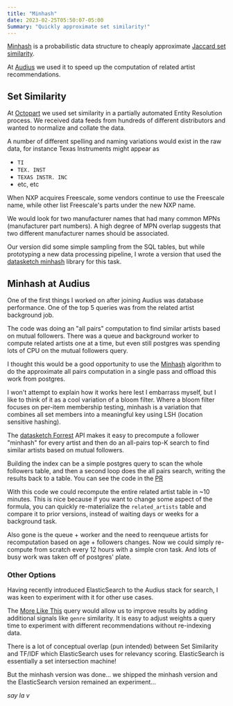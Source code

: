 ```yaml
---
title: "Minhash"
date: 2023-02-25T05:50:07-05:00
Summary: "Quickly approximate set similarity!"
---
```


[Minhash](https://en.wikipedia.org/wiki/MinHash) is a probabilistic data structure to cheaply approximate [Jaccard set similarity](https://en.wikipedia.org/wiki/Jaccard_index).

At [Audius](https://audius.co/) we used it to speed up the computation of related artist recommendations.

## Set Similarity

At [Octopart](https://octopart.com/) we used set similarity in a partially automated Entity Resolution process.  We received data feeds from hundreds of different distributors and wanted to normalize and collate the data.

A number of different spelling and naming variations would exist in the raw data, for instance Texas Instruments might appear as
* `TI`
* `TEX. INST`
* `TEXAS INSTR. INC`
* etc, etc

When NXP acquires Freescale, some vendors continue to use the Freescale name, while other list Freescale's parts under the new NXP name.

We would look for two manufacturer names that had many common MPNs (manufacturer part numbers).
A high degree of MPN overlap suggests that two different manufacturer names should be associated.

Our version did some simple sampling from the SQL tables, but while prototyping a new data processing pipeline, I wrote a version that used the [datasketch minhash](https://ekzhu.com/datasketch/minhash.html) library for this task.

## Minhash at Audius

One of the first things I worked on after joining Audius was database performance.
One of the top 5 queries was from the related artist background job.

The code was doing an "all pairs" computation to find similar artists based on mutual followers.
There was a queue and background worker to compute related artists one at a time, but even still postgres was spending lots of CPU on the mutual followers query.

I thought this would be a good opportunity to use the [Minhash](https://en.wikipedia.org/wiki/MinHash) algorithm to do the approximate all pairs computation in a single pass and offload this work from postgres.


I won't attempt to explain how it works here lest I embarrass myself, but I like to think of it as a cool variation of a bloom filter.
Where a bloom filter focuses on per-item membership testing, minhash is a variation that combines all set members into a meaningful key using LSH (location sensitive hashing).

The [datasketch Forrest](https://ekzhu.com/datasketch/lshforest.html) API makes it easy to precompute a follower "minhash" for every artist and then do an all-pairs top-K search to find similar artists based on mutual followers.

Building the index can be a simple postgres query to scan the whole followers table, and then a second loop does the all pairs search, writing the results back to a table.  You can see the code in the [PR](https://github.com/AudiusProject/audius-protocol/pull/3330/files#diff-1a7565761bebb13e8ff4c95ea66d5c3b6513a7311851ebe5d8f4b68177b3d330)

With this code we could recompute the entire related artist table in ~10 minutes.  This is nice because if you want to change some aspect of the formula, you can quickly re-materialize the `related_artists` table and compare it to prior versions, instead of waiting days or weeks for a background task.

Also gone is the queue + worker and the need to reenqueue artists for recomputation based on age + followers changes.  Now we could simply re-compute from scratch every 12 hours with a simple cron task.  And lots of busy work was taken off of postgres' plate.

### Other Options

Having recently introduced ElasticSearch to the Audius stack for search, I was keen to experiment with it for other use cases.

The [More Like This](https://www.elastic.co/guide/en/elasticsearch/reference/current/query-dsl-mlt-query.html) query would allow us to improve results by adding additional signals like `genre` similarity.  It is easy to adjust weights a query time to experiment with different recommendations without re-indexing data.

There is a lot of conceptual overlap (pun intended) between Set Similarity and TF/IDF which ElasticSearch uses for relevancy scoring.  ElasticSearch is essentially a set intersection machine!

But the minhash version was done...  we shipped the minhash version and the ElasticSearch version remained an experiment...

_say la v_
